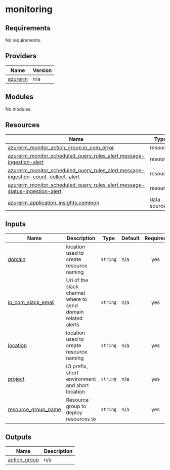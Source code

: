 # monitoring

<!-- BEGIN_TF_DOCS -->
## Requirements

No requirements.

## Providers

| Name | Version |
|------|---------|
| <a name="provider_azurerm"></a> [azurerm](#provider\_azurerm) | n/a |

## Modules

No modules.

## Resources

| Name | Type |
|------|------|
| [azurerm_monitor_action_group.io_com_error](https://registry.terraform.io/providers/hashicorp/azurerm/latest/docs/resources/monitor_action_group) | resource |
| [azurerm_monitor_scheduled_query_rules_alert.message-ingestion-alert](https://registry.terraform.io/providers/hashicorp/azurerm/latest/docs/resources/monitor_scheduled_query_rules_alert) | resource |
| [azurerm_monitor_scheduled_query_rules_alert.message-ingestion-count-collect-alert](https://registry.terraform.io/providers/hashicorp/azurerm/latest/docs/resources/monitor_scheduled_query_rules_alert) | resource |
| [azurerm_monitor_scheduled_query_rules_alert.message-status-ingestion-alert](https://registry.terraform.io/providers/hashicorp/azurerm/latest/docs/resources/monitor_scheduled_query_rules_alert) | resource |
| [azurerm_application_insights.common](https://registry.terraform.io/providers/hashicorp/azurerm/latest/docs/data-sources/application_insights) | data source |

## Inputs

| Name | Description | Type | Default | Required |
|------|-------------|------|---------|:--------:|
| <a name="input_domain"></a> [domain](#input\_domain) | location used to create resource naming | `string` | n/a | yes |
| <a name="input_io_com_slack_email"></a> [io\_com\_slack\_email](#input\_io\_com\_slack\_email) | Uri of the slack channel where to send domain related alerts | `string` | n/a | yes |
| <a name="input_location"></a> [location](#input\_location) | location used to create resource naming | `string` | n/a | yes |
| <a name="input_project"></a> [project](#input\_project) | IO prefix, short environment and short location | `string` | n/a | yes |
| <a name="input_resource_group_name"></a> [resource\_group\_name](#input\_resource\_group\_name) | Resource group to deploy resources to | `string` | n/a | yes |

## Outputs

| Name | Description |
|------|-------------|
| <a name="output_action_group"></a> [action\_group](#output\_action\_group) | n/a |
<!-- END_TF_DOCS -->
